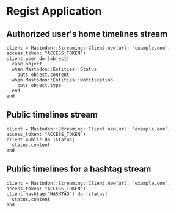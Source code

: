 # Regist Application

## Authorized user's home timelines stream

```crystal
client = Mastodon::Streaming::Client.new(url: "example.com", access_token: "ACCESS_TOKEN")
client.user do |object|
  case object
  when Mastodon::Entities::Status
    puts object.content
  when Mastodon::Entities::Notification
    puts object.type
  end
end
```

## Public timelines stream

```crystal
client = Mastodon::Streaming::Client.new(url: "example.com", access_token: "ACCESS_TOKEN")
client.public do |status|
  status.content
end
```


## Public timelines for a hashtag stream

```crystal
client = Mastodon::Streaming::Client.new(url: "example.com", access_token: "ACCESS_TOKEN")
client.hashtag("HASHTAG") do |status|
  status.content
end
```
